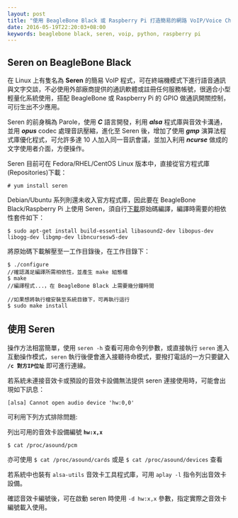 ```yaml
---
layout: post
title: "使用 BeagleBone Black 或 Raspberry Pi 打造簡易的網路 VoIP/Voice Chat 設備 (1/2)"
date: 2016-05-19T22:20:03+08:00
keywords: beaglebone black, seren, voip, python, raspberry pi
---
```



## Seren on BeagleBone Black

在 Linux 上有隻名為 **Seren** 的簡易 VoIP 程式，可在終端機模式下進行語音通訊與文字交談，不必使用外部廠商提供的通訊軟體或註冊任何服務帳號，很適合小型輕量化系統使用，搭配 BeagleBone 或 Raspberry Pi 的 GPIO 做通訊開關控制，可衍生出不少應用。

Seren 的前身稱為 Parole，使用 ***C*** 語言開發，利用 ***alsa*** 程式庫與音效卡溝通，並用 ***opus*** codec 處理音訊壓縮，進化至 Seren 後，增加了使用 ***gmp*** 演算法程式庫優化程式，可允許多達 10 人加入同一音訊會議，並加入利用 ***ncurse*** 做成的文字使用者介面，方便操作。

Seren 目前可在 Fedora/RHEL/CentOS Linux 版本中，直接從官方程式庫(Repositories)下載：

	# yum install seren
	
Debian/Ubuntu 系列則還未收入官方程式庫，因此要在 BeagleBone Black/Raspberry Pi 上使用 Seren，須自行[下載](http://holdenc.altervista.org/seren/downloads/seren-0.0.21.tar.gz)原始碼編譯，編譯時需要的相依性套件如下：

	$ sudo apt-get install build-essential libasound2-dev libopus-dev libogg-dev libgmp-dev libncursesw5-dev
	
將原始碼下載解壓至一工作目錄後，在工作目錄下：
	
	$ ./configure	
	//確認滿足編譯所需相依性，並產生 make 組態檔
	$ make	
	//編譯程式...，在 BeagleBone Black 上需要幾分鐘時間
	
	//如果想將執行檔安裝至系統目錄下，可再執行這行
	$ sudo make install
	
## 使用 Seren

操作方法相當簡單，使用 `seren -h` 查看可用命令列參數，或直接執行 `seren` 進入互動操作模式，`seren` 執行後便會進入接聽待命模式，要撥打電話的一方只要鍵入 **`/c 對方IP位址`** 即可進行連線。

若系統未連接音效卡或預設的音效卡設備無法提供 seren 連接使用時，可能會出現如下訊息：

	[alsa] Cannot open audio device 'hw:0,0'
	
可利用下列方式排除問題:
	
列出可用的音效卡設備編號 **`hw:x,x`**

	$ cat /proc/asound/pcm
	
亦可使用 `$ cat /proc/asound/cards` 或是 `$ cat /proc/asound/devices` 查看

若系統中也裝有 `alsa-utils` 音效卡工具程式庫，可用 `aplay -l` 指令列出音效卡設備。

確認音效卡編號後，可在啟動 seren 時使用 `-d hw:x,x` 參數，指定實際之音效卡編號載入使用。